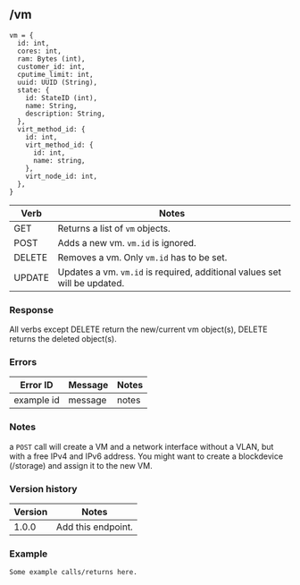 ## /vm

```
vm = {
  id: int,
  cores: int,
  ram: Bytes (int),
  customer_id: int,
  cputime_limit: int,
  uuid: UUID (String),
  state: {
    id: StateID (int),
    name: String,
    description: String,
  },
  virt_method_id: {
    id: int,
    virt_method_id: {
      id: int,
      name: string,
    },
    virt_node_id: int,
  },
}
```

| Verb | Notes |
|------|-------|
| GET  | Returns a list of `vm` objects. |
| POST | Adds a new vm. `vm.id` is ignored. |
| DELETE | Removes a vm. Only `vm.id` has to be set. |
| UPDATE | Updates a vm. `vm.id` is required, additional values set will be updated. |

### Response

All verbs except DELETE return the new/current vm object(s), DELETE returns the deleted object(s).

### Errors

| Error ID | Message | Notes |
|----------|---------|-------|
| example id | message  | notes |

### Notes

a `POST` call will create a VM and a network interface without a VLAN, but with a free IPv4 and IPv6 address. You might want to create a blockdevice (/storage) and assign it to the new VM.

### Version history

| Version | Notes |
|---------|-------|
| 1.0.0 | Add this endpoint. |

### Example

```
Some example calls/returns here.
```
